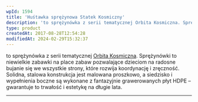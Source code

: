```yaml
---
wpId: 1594
title: 'Huśtawka sprężynowa Statek Kosmiczny'
description: 'to sprężynówka z serii tematycznej Orbita Kosmiczna. Sprężynówki to niewielkie zabawki na place zabaw pozwalające dzieciom na radosne bujanie się we wszystkie strony, które rozwija koordynację i zręczność. Solidna, stalowa konstrukcja jest malowana proszkowo, a siedzisko i wypełnienia boczne są wykonane z fantazyjnie grawerowanych płyt HDPE – gwarantuje to trwałość i estetykę na długie lata.'
type: product
createdAt: 2017-08-28T12:54:28
modifiedAt: 2024-02-29T15:32:37
---
```



to sprężynówka z serii tematycznej [Orbita Kosmiczna](https://comes.pl/produkty/?pa_seria-tematyczna=orbita-kosmiczna&swoof=1). Sprężynówki to niewielkie zabawki na place zabaw pozwalające dzieciom na radosne bujanie się we wszystkie strony, które rozwija koordynację i zręczność. Solidna, stalowa konstrukcja jest malowana proszkowo, a siedzisko i wypełnienia boczne są wykonane z fantazyjnie grawerowanych płyt HDPE – gwarantuje to trwałość i estetykę na długie lata.

* * *